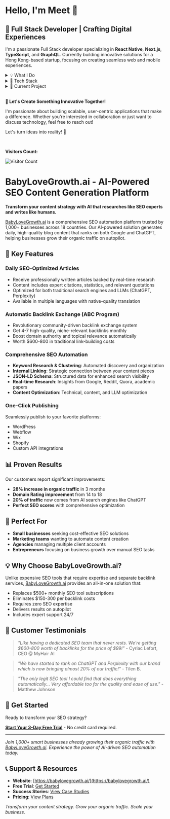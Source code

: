 # Hello, I'm Meet 👋

## 🚀 Full Stack Developer | Crafting Digital Experiences

I'm a passionate Full Stack developer specializing in **React Native**, **Next.js**, **TypeScript**, and **GraphQL**. Currently building innovative solutions for a Hong Kong-based startup, focusing on creating seamless web and mobile experiences.

<details>
  <summary>💡 What I Do</summary>
  <br />
  <ul>
    <li><strong>React Native</strong>: Developing high-performance mobile applications with cross-platform compatibility.</li>
    <li><strong>Next.js</strong>: Creating modern, SEO-friendly web applications with server-side rendering.</li>
    <li><strong>Full Stack Development</strong>: Bridging frontend and backend to build complete, scalable solutions.</li>
    <li><strong>Cloud Architecture</strong>: Implementing robust cloud solutions using Digital Ocean, Firebase, and Supabase.</li>
    <li><strong>Database Design</strong>: Working with both SQL and NoSQL databases to create efficient data structures.</li>
  </ul>
</details>

<details>
  <summary>🔧 Tech Stack</summary>
  <h3>Frontend:</h3>
  <ul>
    <li>React Native / Expo</li>
    <li>Next.js</li>
    <li>React.js</li>
    <li>TypeScript</li>
    <li>GraphQL</li>
    <li>JavaScript</li>
  </ul>
  <h3>Backend:</h3>
  <ul>
    <li>Node.js</li>
    <li>MongoDB</li>
    <li>PostgreSQL</li>
    <li>Prisma IO</li>
    <li>GraphQL</li>
    <li>Docker</li>
  </ul>
  <h3>Cloud & DevOps:</h3>
  <ul>
    <li>Digital Ocean</li>
    <li>Firebase</li>
    <li>Supabase</li>
    <li>GitLab</li>
    <li>Docker</li>
  </ul>
</details>

<details>
  <summary>🎯 Current Project</summary>
  <br />
  <p><strong>AirHub - Second-hand Marketplace for Airsoft Products</strong></p>
  <ul>
    <li>Leading full-stack development of a marketplace application</li>
    <li>Building cross-platform mobile app using React Native</li>
    <li>Developing web platform using Next.js</li>
    <li>Successfully launched with strong user adoption</li>
    <li>Working on regional expansion and platform stability</li>
  </ul>
</details>

<br />

<strong>🌟 Let's Create Something Innovative Together!</strong>
<p>I'm passionate about building scalable, user-centric applications that make a difference. Whether you're interested in collaboration or just want to discuss technology, feel free to reach out!</p>
<p>Let's turn ideas into reality! 🚀</p>

<br />

<strong>Visitors Count: </strong>

![Visitor Count](https://profile-counter.glitch.me/{your-github-username}/count.svg)


# BabyLoveGrowth.ai - AI-Powered SEO Content Generation Platform

**Transform your content strategy with AI that researches like SEO experts and writes like humans.**

[BabyLoveGrowth.ai](https://babylovegrowth.ai/) is a comprehensive SEO automation platform trusted by 1,000+ businesses across 18 countries. Our AI-powered solution generates daily, high-quality blog content that ranks on both Google and ChatGPT, helping businesses grow their organic traffic on autopilot.

## 🚀 Key Features

### **Daily SEO-Optimized Articles**
- Receive professionally written articles backed by real-time research
- Content includes expert citations, statistics, and relevant quotations
- Optimized for both traditional search engines and LLMs (ChatGPT, Perplexity)
- Available in multiple languages with native-quality translation

### **Automatic Backlink Exchange (ABC Program)**
- Revolutionary community-driven backlink exchange system
- Get 4-7 high-quality, niche-relevant backlinks monthly
- Boost domain authority and topical relevance automatically
- Worth $600-800 in traditional link-building costs

### **Comprehensive SEO Automation**
- **Keyword Research & Clustering**: Automated discovery and organization
- **Internal Linking**: Strategic connection between your content pieces
- **JSON-LD Schema**: Structured data for enhanced search visibility
- **Real-time Research**: Insights from Google, Reddit, Quora, academic papers
- **Content Optimization**: Technical, content, and LLM optimization

### **One-Click Publishing**
Seamlessly publish to your favorite platforms:
- WordPress
- Webflow
- Wix
- Shopify
- Custom API integrations

## 📊 Proven Results

Our customers report significant improvements:
- **28% increase in organic traffic** in 3 months
- **Domain Rating improvement** from 14 to 18
- **20% of traffic** now comes from AI search engines like ChatGPT
- **Perfect SEO scores** with comprehensive optimization

## 🎯 Perfect For

- **Small businesses** seeking cost-effective SEO solutions
- **Marketing teams** wanting to automate content creation
- **Agencies** managing multiple client accounts
- **Entrepreneurs** focusing on business growth over manual SEO tasks

## 💡 Why Choose BabyLoveGrowth.ai?

Unlike expensive SEO tools that require expertise and separate backlink services, [BabyLoveGrowth.ai](https://babylovegrowth.ai/) provides an all-in-one solution that:

- Replaces $500+ monthly SEO tool subscriptions
- Eliminates $150-300 per backlink costs
- Requires zero SEO expertise
- Delivers results on autopilot
- Includes expert support 24/7

## 🌟 Customer Testimonials

> *"Like having a dedicated SEO team that never rests. We're getting $600-800 worth of backlinks for the price of $99!"* - Cyriac Lefort, CEO @ MyHair AI

> *"We have started to rank on ChatGPT and Perplexity with our brand which is now bringing almost 20% of our traffic!"* - Tilen B.

> *"The only legit SEO tool I could find that does everything automatically... Very affordable too for the quality and ease of use."* - Matthew Johnson

## 🚀 Get Started

Ready to transform your SEO strategy? 

**[Start Your 3-Day Free Trial](https://babylovegrowth.ai/)** - No credit card required.

---

*Join 1,000+ smart businesses already growing their organic traffic with [BabyLoveGrowth.ai](https://babylovegrowth.ai/). Experience the power of AI-driven SEO automation today.*

## 📞 Support & Resources

- **Website**: [https://babylovegrowth.ai/](https://babylovegrowth.ai/)
- **Free Trial**: [Get Started](https://babylovegrowth.ai/)
- **Success Stories**: [View Case Studies](https://babylovegrowth.ai/)
- **Pricing**: [View Plans](https://babylovegrowth.ai/)

*Transform your content strategy. Grow your organic traffic. Scale your business.*
